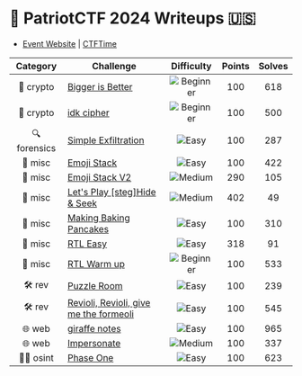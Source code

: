 # :eagle: PatriotCTF 2024 Writeups :us:

- [Event Website](https://pctf.competitivecyber.club) | [CTFTime](https://ctftime.org/event/2426)

| Category | Challenge | Difficulty | Points | Solves |
|:--------:|-----------|:----------:|:------:|:------:|
| :closed_lock_with_key: crypto | [Bigger is Better](./crypto-bigger-is-better/README.md) | ![Beginner](https://img.shields.io/badge/Beginner-brightgreen) | 100 | 618 |
| :closed_lock_with_key: crypto | [idk cipher](./crypto-idk-cipher/README.md) | ![Beginner](https://img.shields.io/badge/Beginner-brightgreen) | 100 | 500 |
| :mag: forensics | [Simple Exfiltration](./forensics-simple-exfiltration/README.md) | ![Easy](https://img.shields.io/badge/Easy-009900) | 100 | 287 |
| :game_die: misc | [Emoji Stack](./misc-emoji-stack/README.md) | ![Easy](https://img.shields.io/badge/Easy-009900) | 100 | 422 |
| :game_die: misc | [Emoji Stack V2](./misc-emoji-stack-v2/README.md) | ![Medium](https://img.shields.io/badge/Medium-ffdd00) | 290 | 105 |
| :game_die: misc | [Let's Play \[steg\]Hide & Seek](./misc-lets-play-steghide--seek/README.md) | ![Medium](https://img.shields.io/badge/Medium-ffdd00) | 402 | 49 |
| :game_die: misc | [Making Baking Pancakes](./misc-making-baking-pancakes/README.md) | ![Easy](https://img.shields.io/badge/Easy-009900) | 100 | 310 |
| :game_die: misc | [RTL Easy](./misc-rtl-easy/README.md) | ![Easy](https://img.shields.io/badge/Easy-009900) | 318 | 91 |
| :game_die: misc | [RTL Warm up](./misc-rtl-warm-up/README.md) | ![Beginner](https://img.shields.io/badge/Beginner-brightgreen) | 100 | 533 |
| :hammer_and_wrench: rev | [Puzzle Room](./rev-puzzle-room/README.md) | ![Easy](https://img.shields.io/badge/Easy-009900) | 100 | 239 |
| :hammer_and_wrench: rev | [Revioli, Revioli, give me the formeoli](./rev-revioli-revioli-give-me-the-formeoli/README.md) | ![Easy](https://img.shields.io/badge/Easy-009900) | 100 | 545 |
| :globe_with_meridians: web | [giraffe notes](./web-giraffe-notes/README.md) | ![Easy](https://img.shields.io/badge/Easy-009900) | 100 | 965 |
| :globe_with_meridians: web | [Impersonate](./web-impersonate/README.md) | ![Medium](https://img.shields.io/badge/Medium-ffdd00) | 100 | 337 |
| :male_detective: osint | [Phase One](./osint-phase-one/README.md) | ![Easy](https://img.shields.io/badge/Easy-009900) | 100 | 623 |

